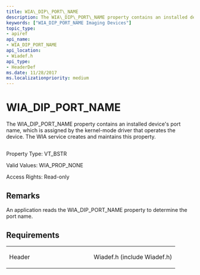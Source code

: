 ```yaml
---
title: WIA\_DIP\_PORT\_NAME
description: The WIA\_DIP\_PORT\_NAME property contains an installed device's port name, which is assigned by the kernel-mode driver that operates the device. The WIA service creates and maintains this property.
keywords: ["WIA_DIP_PORT_NAME Imaging Devices"]
topic_type:
- apiref
api_name:
- WIA_DIP_PORT_NAME
api_location:
- Wiadef.h
api_type:
- HeaderDef
ms.date: 11/28/2017
ms.localizationpriority: medium
---
```


# WIA\_DIP\_PORT\_NAME


The WIA\_DIP\_PORT\_NAME property contains an installed device's port name, which is assigned by the kernel-mode driver that operates the device. The WIA service creates and maintains this property.

## <span id="ddk_wia_dip_port_name_si"></span><span id="DDK_WIA_DIP_PORT_NAME_SI"></span>


Property Type: VT\_BSTR

Valid Values: WIA\_PROP\_NONE

Access Rights: Read-only

Remarks
-------

An application reads the WIA\_DIP\_PORT\_NAME property to determine the port name.

Requirements
------------

<table>
<colgroup>
<col width="50%" />
<col width="50%" />
</colgroup>
<tbody>
<tr class="odd">
<td><p>Header</p></td>
<td>Wiadef.h (include Wiadef.h)</td>
</tr>
</tbody>
</table>

 

 





